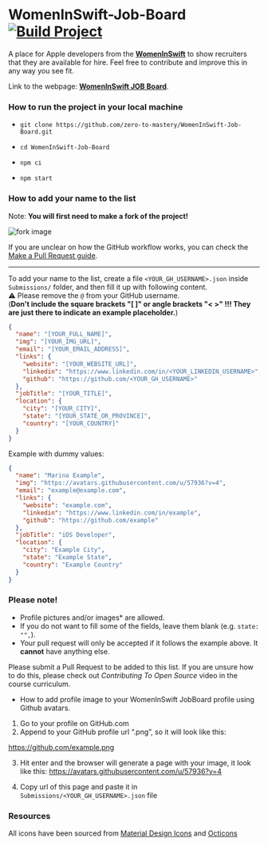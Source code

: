 # WomenInSwift-Job-Board &emsp; [![Build Project](https://github.com/WomenInSwift/WomenInSwift-Job-Board/actions/workflows/build.yml/badge.svg?branch=master)](https://github.com/zero-to-mastery/WomenInSwift-Job-Board/actions/workflows/build.yml)

A place for Apple developers from the [**WomenInSwift**](https://womeninswift.io/?utm_source=github&utm_medium=WomenInSwift-Job-Board) to show recruiters that they are available for hire. Feel free to contribute and improve this in any way you see fit.

Link to the webpage: [**WomenInSwift JOB Board**](https://womeninswift.github.io/WomenInSwift-Job-Board/).

### How to run the project in your local machine

- `git clone https://github.com/zero-to-mastery/WomenInSwift-Job-Board.git`

- `cd WomenInSwift-Job-Board`

- `npm ci`

- `npm start`

### How to add your name to the list

Note: **You will first need to make a fork of the project!**

![fork image](https://docs.github.com/assets/cb-79331/mw-1440/images/help/repository/fork-button.webp)

If you are unclear on how the GitHub workflow works, you can check the [Make a Pull Request guide](https://makeapullrequest.com/).

---

To add your name to the list, create a file `<YOUR_GH_USERNAME>.json`
inside `Submissions/` folder, and then fill it up with following content.  
⚠️ Please remove the `@` from your GitHub username.  
(**Don't include the square brackets "[ ]" or angle brackets "< >" !!! They are just there to indicate an example placeholder.**)

```json
{
  "name": "[YOUR_FULL_NAME]",
  "img": "[YOUR_IMG_URL]",
  "email": "[YOUR_EMAIL_ADDRESS]",
  "links": {
    "website": "[YOUR_WEBSITE_URL]",
    "linkedin": "https://www.linkedin.com/in/<YOUR_LINKEDIN_USERNAME>",
    "github": "https://github.com/<YOUR_GH_USERNAME>"
  },
  "jobTitle": "[YOUR_TITLE]",
  "location": {
    "city": "[YOUR_CITY]",
    "state": "[YOUR_STATE_OR_PROVINCE]",
    "country": "[YOUR_COUNTRY]"
  }
}
```

Example with dummy values:
```json
{
  "name": "Marina Example",
  "img": "https://avatars.githubusercontent.com/u/57936?v=4",
  "email": "example@example.com",
  "links": {
    "website": "example.com",
    "linkedin": "https://www.linkedin.com/in/example",
    "github": "https://github.com/example"
  },
  "jobTitle": "iOS Developer",
  "location": {
    "city": "Example City",
    "state": "Example State",
    "country": "Example Country"
  }
}
```

### Please note!

- Profile pictures and/or images\* are allowed.
- If you do not want to fill some of the fields, leave them blank (e.g. `state: "",`).
- Your pull request will only be accepted if it follows the example above. It **cannot** have anything else.

Please submit a Pull Request to be added to this list. If you are unsure how to do this, please check out _Contributing To Open Source_ video in the course curriculum.

- How to add profile image to your WomenInSwift JobBoard profile using Github avatars.

1. Go to your profile on GitHub.com
2. Append to your GitHub profile url “.png”, so it will look like this:

https://github.com/example.png

3. Hit enter and the browser will generate a page with your image, it look like this:
  https://avatars.githubusercontent.com/u/57936?v=4


4. Copy url of this page and paste it in `Submissions/<YOUR_GH_USERNAME>.json` file

### Resources

All icons have been sourced from [Material Design Icons](https://materialdesignicons.com) and [Octicons](https://octicons.github.com/)
